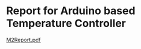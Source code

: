# Report for Arduino based Temperature Controller

[M2Report.pdf](https://github.com/praveenmareedu/M2_EmBSyS/files/8192704/M2Report.pdf)
